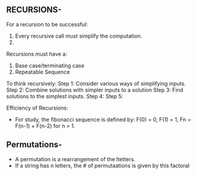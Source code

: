 RECURSIONS- 
-
For a recursion to be successful:
  1. Every recursive call must simplify the computation.
  2. 
Recursions must have a:
  1. Base case/terminating case
  2. Repeatable Sequence

To think recursively:
  Step 1: Consider various ways of simplifying inputs.
  Step 2: Combine solutions with simpler inputs to a solution
  Step 3: Find solutions to the simplest inputs.
  Step 4:
  Step 5:

Efficiency of Recursions:
- For study, the fibonacci sequence is defined by: F(0) = 0, F(1) = 1, Fn = F(n-1) + F(n-2) for n > 1.



Permutations-
-
- A permutation is a rearrangement of the ltetters.
- If a string has n letters, the # of permutaations is given by this factoral